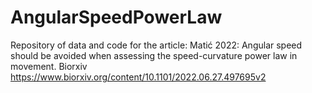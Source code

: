 # AngularSpeedPowerLaw

Repository of data and code for the article:
Matić 2022: Angular speed should be avoided when assessing  the speed-curvature power law in movement. Biorxiv
https://www.biorxiv.org/content/10.1101/2022.06.27.497695v2
